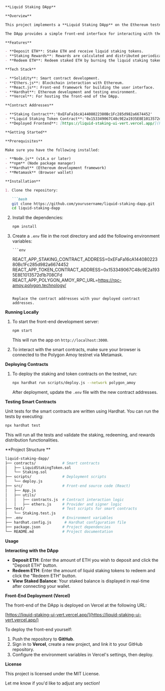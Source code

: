 ```md
**Liquid Staking DApp**

**Overview**

This project implements a **Liquid Staking DApp** on the Ethereum testnet (Polygon Amoy). Users can deposit ETH, which is staked on the network, and they receive liquid staking tokens (ERC-20) representing their share of the staked ETH. Users can redeem their staked ETH by burning the liquid staking tokens.

The DApp provides a simple front-end interface for interacting with the staking contract. It allows users to easily stake, view their balance, and redeem their ETH.

**Features**

- **Deposit ETH**: Stake ETH and receive liquid staking tokens.
- **Staking Rewards**: Rewards are calculated and distributed periodically to staking token holders.
- **Redeem ETH**: Redeem staked ETH by burning the liquid staking tokens.

**Tech Stack**

- **Solidity**: Smart contract development.
- **Ethers.js**: Blockchain interaction with Ethereum.
- **React.js**: Front-end framework for building the user interface.
- **Hardhat**: Ethereum development and testing environment.
- **Vercel**: For hosting the front-end of the DApp.

**Contract Addresses**

- **Staking Contract**:'0xEFaFa16cA14408022380Bc1Fc285d982a6674452'
- **Liquid Staking Token Contract**:'0x153349067C48c9E2a1935E8E1013572d1b708CFd'
- **Deployed Frontend**: [https://liquid-staking-ui-vert.vercel.app/](https://liquid-staking-ui-vert.vercel.app/)

**Getting Started**

**Prerequisites**

Make sure you have the following installed:

- **Node.js** (v14.x or later)
- **npm** (Node package manager)
- **Hardhat** (Ethereum development framework)
- **Metamask** (Browser wallet)

**Installation**

1. Clone the repository:

   ```bash
   git clone https://github.com/yourusername/liquid-staking-dapp.git
   cd liquid-staking-dapp
   ```

2. Install the dependencies:

   ```bash
   npm install
   ```

3. Create a `.env` file in the root directory and add the following environment variables:

       ```env
    REACT_APP_STAKING_CONTRACT_ADDRESS=0xEFaFa16cA14408022380Bc1Fc285d982a6674452
    REACT_APP_TOKEN_CONTRACT_ADDRESS=0x153349067C48c9E2a1935E8E1013572d1b708CFd
    REACT_APP_POLYGON_AMOY_RPC_URL=https://rpc-amoy.polygon.technology/
   ```

   Replace the contract addresses with your deployed contract addresses.

**Running Locally**

1. To start the front-end development server:

   ```bash
   npm start
   ```

   This will run the app on `http://localhost:3000`.

2. To interact with the smart contracts, make sure your browser is connected to the Polygon Amoy testnet via Metamask.

**Deploying Contracts**

1. To deploy the staking and token contracts on the testnet, run:

   ```bash
   npx hardhat run scripts/deploy.js --network polygon_amoy
   ```

   After deployment, update the `.env` file with the new contract addresses.

**Testing Smart Contracts**

Unit tests for the smart contracts are written using Hardhat. You can run the tests by executing:

```bash
npx hardhat test
```

This will run all the tests and validate the staking, redeeming, and rewards distribution functionalities.

**Project Structure
**
```bash
liquid-staking-dapp/
├── contracts/            # Smart contracts
│   ├── LiquidStakingToken.sol
│   └── Staking.sol
├── scripts/              # Deployment scripts
│   └── deploy.js
├── src/                  # Front-end source code (React)
│   ├── App.js
│   ├── utils/
│   │   ├── contracts.js  # Contract interaction logic
│   │   ├── ethers.js     # Provider and signer logic
├── test/                 # Test scripts for smart contracts
│   └── Staking.test.js
├── .env                  # Environment variables
├── hardhat.config.js      # Hardhat configuration file
├── package.json          # Project dependencies
└── README.md             # Project documentation
```

**Usage**

**Interacting with the DApp**

- **Deposit ETH**: Enter the amount of ETH you wish to deposit and click the "Deposit ETH" button.
- **Redeem ETH**: Enter the amount of liquid staking tokens to redeem and click the "Redeem ETH" button.
- **View Staked Balance**: Your staked balance is displayed in real-time after connecting your wallet.

**Front-End Deployment (Vercel)**

The front-end of the DApp is deployed on Vercel at the following URL:

[https://liquid-staking-ui-vert.vercel.app/](https://liquid-staking-ui-vert.vercel.app/)

To deploy the front-end yourself:

1. Push the repository to **GitHub**.
2. Sign in to **Vercel**, create a new project, and link it to your GitHub repository.
3. Configure the environment variables in Vercel's settings, then deploy.

**License**

This project is licensed under the MIT License.

Let me know if you'd like to adjust any section!
